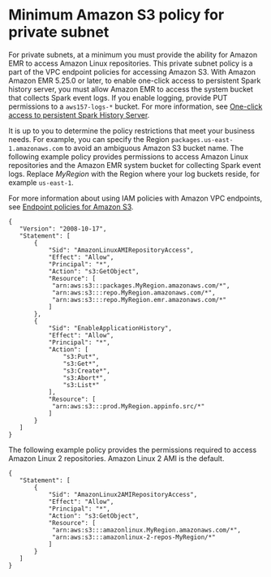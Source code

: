 # Minimum Amazon S3 policy for private subnet<a name="private-subnet-iampolicy"></a>

For private subnets, at a minimum you must provide the ability for Amazon EMR to access Amazon Linux repositories\. This private subnet policy is a part of the VPC endpoint policies for accessing Amazon S3\. With Amazon Amazon EMR 5\.25\.0 or later, to enable one\-click access to persistent Spark history server, you must allow Amazon EMR to access the system bucket that collects Spark event logs\. If you enable logging, provide PUT permissions to a `aws157-logs-*` bucket\. For more information, see [One\-click access to persistent Spark History Server](https://docs.aws.amazon.com/emr/latest/ManagementGuide/app-history-spark-UI.html)\.

It is up to you to determine the policy restrictions that meet your business needs\. For example, you can specify the Region `packages.us-east-1.amazonaws.com` to avoid an ambiguous Amazon S3 bucket name\. The following example policy provides permissions to access Amazon Linux repositories and the Amazon EMR system bucket for collecting Spark event logs\. Replace *MyRegion* with the Region where your log buckets reside, for example `us-east-1`\.

For more information about using IAM policies with Amazon VPC endpoints, see [Endpoint policies for Amazon S3](https://docs.aws.amazon.com/vpc/latest/privatelink/vpc-endpoints-s3.html#vpc-endpoints-policies-s3)\.

```
{
   "Version": "2008-10-17",
   "Statement": [
       {
           "Sid": "AmazonLinuxAMIRepositoryAccess",
           "Effect": "Allow",
           "Principal": "*",
           "Action": "s3:GetObject",
           "Resource": [
           	"arn:aws:s3:::packages.MyRegion.amazonaws.com/*",
           	"arn:aws:s3:::repo.MyRegion.amazonaws.com/*",
           	"arn:aws:s3:::repo.MyRegion.emr.amazonaws.com/*"
           ]
       },
       {
           "Sid": "EnableApplicationHistory",
           "Effect": "Allow",
           "Principal": "*",
           "Action": [
               "s3:Put*",
               "s3:Get*",
               "s3:Create*",
               "s3:Abort*",
               "s3:List*"
           ],
           "Resource": [
           	"arn:aws:s3:::prod.MyRegion.appinfo.src/*"
           ]
       }
   ]
}
```

The following example policy provides the permissions required to access Amazon Linux 2 repositories\. Amazon Linux 2 AMI is the default\.

```
{
   "Statement": [
       {
           "Sid": "AmazonLinux2AMIRepositoryAccess",
           "Effect": "Allow",
           "Principal": "*",
           "Action": "s3:GetObject",
           "Resource": [
           	"arn:aws:s3:::amazonlinux.MyRegion.amazonaws.com/*",
           	"arn:aws:s3:::amazonlinux-2-repos-MyRegion/*"
           ]
       }
   ]
}
```
